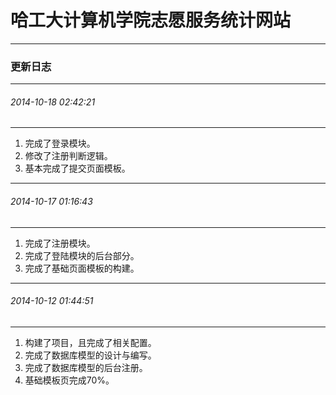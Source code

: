 # 哈工大计算机学院志愿服务统计网站

---------

### 更新日志

---------

###### 2014-10-18 02:42:21

---------

1. 完成了登录模块。
1. 修改了注册判断逻辑。
1. 基本完成了提交页面模板。

---------

###### 2014-10-17 01:16:43

---------

1. 完成了注册模块。
1. 完成了登陆模块的后台部分。
1. 完成了基础页面模板的构建。

---------

###### 2014-10-12 01:44:51

---------
1. 构建了项目，且完成了相关配置。
1. 完成了数据库模型的设计与编写。
1. 完成了数据库模型的后台注册。
1. 基础模板页完成70%。
